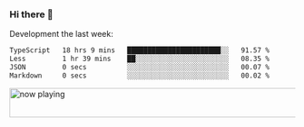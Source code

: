 ### Hi there 👋

Development the last week:
<!--START_SECTION:waka-->

```txt
TypeScript   18 hrs 9 mins   ███████████████████████░░   91.57 %
Less         1 hr 39 mins    ██░░░░░░░░░░░░░░░░░░░░░░░   08.35 %
JSON         0 secs          ░░░░░░░░░░░░░░░░░░░░░░░░░   00.07 %
Markdown     0 secs          ░░░░░░░░░░░░░░░░░░░░░░░░░   00.02 %
```

<!--END_SECTION:waka-->

<!--
**JASONPANGGO/jasonpanggo** is a ✨ _special_ ✨ repository because its `README.md` (this file) appears on your GitHub profile.

Here are some ideas to get you started:

- 🔭 I’m currently working on ...
- 🌱 I’m currently learning ...
- 👯 I’m looking to collaborate on ...
- 🤔 I’m looking for help with ...
- 💬 Ask me about ...
- 📫 How to reach me: ...
- 😄 Pronouns: ...
- ⚡ Fun fact: ...
-->

<a href="https://volt.fm/user/q8yd9e79csfr57rt" target="_blank"><img src="https://spotify-badge-egoist.vercel.app/api/now-playing" width="540" height="52" alt="now playing"></a>
